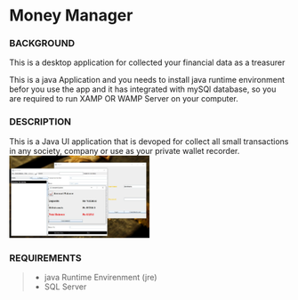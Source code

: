 # Money Manager
### BACKGROUND
This is a desktop application for collected your financial data as a treasurer

This is a java Application and you needs to install java runtime environment befor you use the app
and it has integrated with mySQl database, so you are required to run XAMP OR WAMP Server on your computer.

### DESCRIPTION
This is a Java UI application that is devoped for collect all small transactions in any society, company or use as your private wallet recorder.
<br>
<img src="out/money manager UI.JPG" width="50%">

### REQUIREMENTS
 > * java Runtime Envirenment (jre)
 > * SQL Server
